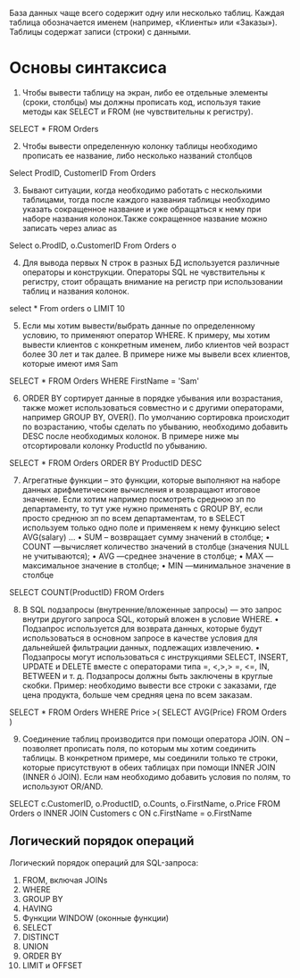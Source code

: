 База данных чаще всего содержит одну или несколько таблиц. Каждая таблица обозначается именем (например, «Клиенты» или «Заказы»). Таблицы содержат записи (строки) с данными.
# Основы синтаксиса


1) Чтобы вывести таблицу на экран, либо ее отдельные элементы (сроки, столбцы) мы должны прописать код, используя такие методы как SELECT и FROM (не чувствительны к регистру).

SELECT *
FROM Orders

2) Чтобы вывести определенную колонку таблицы необходимо прописать ее название, либо несколько названий столбцов

Select ProdID, CustomerID
From Orders


3) Бывают ситуации, когда необходимо работать с несколькими таблицами, тогда после каждого названия таблицы необходимо указать сокращенное название и уже обращаться к нему при наборе названия колонок.Также сокращенное название можно записать через алиас as

Select o.ProdID, o.CustomerID
From Orders o

4) Для вывода первых N строк в разных БД используется различные операторы и конструкции. Операторы SQL не чувствительны к регистру, стоит обращать внимание на регистр при использовании таблиц и названия колонок.

select *
From orders o
LIMIT 10

5) Если мы хотим вывести/выбрать данные по определенному условию, то применяют оператор
WHERE. К примеру, мы хотим вывести клиентов с конкретным именем, либо клиентов чей
возраст более 30 лет и так далее.
В примере ниже мы вывели всех клиентов, которые имеют имя Sam

SELECT *
FROM Orders
WHERE FirstName = 'Sam'

6)  ORDER BY сортирует данные в порядке убывания или возрастания, также может использоваться совместно и с
другими операторами, например GROUP BY, OVER().
По умолчанию сортировка происходит по возрастанию, чтобы сделать по убыванию, необходимо добавить
DESC после необходимых колонок.
В примере ниже мы отсортировали колонку
ProductId по убыванию.

SELECT *
FROM Orders
ORDER BY ProductID DESC

7) Агрегатные функции – это функции, которые выполняют на наборе данных
арифметические вычисления и возвращают итоговое значение.
Если хотим например посмотреть среднюю зп по департаменту, то тут уже нужно
применять с GROUP BY, если просто среднюю зп по всем департаментам, то в SELECT
используем только одно поле и применяем к нему функцию select AVG(salary) …
• SUM – возвращает сумму значений в столбце;
• COUNT —вычисляет количество значений в столбце (значения NULL не
учитываются);
• AVG —среднее значение в столбце;
• MAX —максимальное значение в столбце;
• MIN —минимальное значение в столбце

SELECT COUNT(ProductID)
FROM Orders

8) В SQL подзапросы (внутренние/вложенные запросы) — это запрос внутри другого запроса SQL, который вложен в условие WHERE.
• Подзапрос используется для возврата данных, которые будут использоваться в основном запросе в качестве условия для дальнейшей фильтрации данных, подлежащих извлечению.
• Подзапросы могут использоваться с инструкциями SELECT, INSERT, UPDATE и DELETE вместе с операторами типа =, <,>,> =, <=, IN, BETWEEN и т. д. Подзапросы должны быть заключены в круглые скобки.
Пример: необходимо вывести все строки с заказами, где цена продукта, больше чем средняя цена по всем заказам.

SELECT *
FROM Orders
WHERE Price >(
	SELECT AVG(Price)
	FROM Orders
)

9) Соединение таблиц производится при помощи оператора JOIN. ON – позволяет прописать поля, по которым мы хотим соединить таблицы. В конкретном примере, мы соединили только те строки, которые присутствуют в обеих таблицах при помощи INNER JOIN (INNER ó JOIN). Если нам необходимо добавить условия по полям, то используют OR/AND.

SELECT c.CustomerID, o.ProductID, o.Counts, o.FirstName, o.Price
FROM Orders o
INNER JOIN Customers c ON c.FirstName = o.FirstName


## Логический порядок операций
Логический порядок операций для SQL-запроса:
1. FROM, включая JOINs
2. WHERE
3. GROUP BY
4. HAVING
5. Функции WINDOW (оконные функции)
6. SELECT
7. DISTINCT
8. UNION
9. ORDER BY
10. LIMIT и OFFSET

